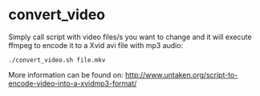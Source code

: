 convert_video
=============

Simply call script with video files/s you want to change and it will
execute ffmpeg to encode it to a Xvid avi file with mp3 audio:

`./convert_video.sh file.mkv`

More information can be found on:
http://www.untaken.org/script-to-encode-video-into-a-xvidmp3-format/
